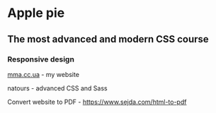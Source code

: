 # Apple pie

## The most advanced and modern CSS course

### Responsive design

[mma.cc.ua](http://mma.cc.ua/) - my website

natours - advanced CSS and Sass

Convert website to PDF - https://www.sejda.com/html-to-pdf

